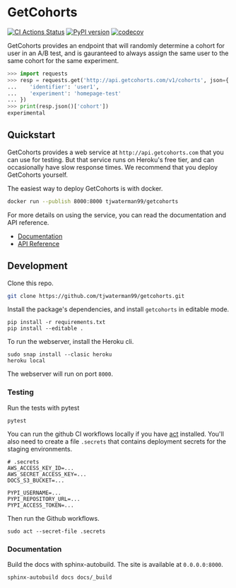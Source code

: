 # GetCohorts

[![CI Actions Status](https://github.com/tjwaterman99/getcohorts/workflows/CI/badge.svg)](https://github.com/tjwaterman99/getcohorts/actions)
[![PyPI version](https://badge.fury.io/py/getcohorts.svg)](https://badge.fury.io/py/getcohorts)
[![codecov](https://codecov.io/gh/tjwaterman99/getcohorts/branch/master/graph/badge.svg)](https://codecov.io/gh/tjwaterman99/getcohorts)

GetCohorts provides an endpoint that will randomly determine a cohort for user in an A/B test, and is gauranteed to always assign the same user to the same cohort for the same experiment.

```python
>>> import requests
>>> resp = requests.get('http://api.getcohorts.com/v1/cohorts', json={
...    'identifier': 'user1',
...    'experiment': 'homepage-test'
... })
>>> print(resp.json()['cohort'])
experimental

```

## Quickstart

GetCohorts provides a web service at `http://api.getcohorts.com` that you can use for testing. But that service runs on Heroku's free tier, and can occasionally have slow response times. We recommend that you deploy GetCohorts yourself.

The easiest way to deploy GetCohorts is with docker.

```sh
docker run --publish 8000:8000 tjwaterman99/getcohorts
```

For more details on using the service, you can read the documentation and API reference.

- [Documentation](http://docs.getcohorts.com)
- [API Reference](http://api.getcohorts.com)

## Development

Clone this repo.

```bash
git clone https://github.com/tjwaterman99/getcohorts.git
```

Install the package's dependencies, and install `getcohorts` in editable mode.

```
pip install -r requirements.txt
pip install --editable .
```

To run the webserver, install the Heroku cli.

```
sudo snap install --clasic heroku
heroku local
```

The webserver will run on port `8000`.

### Testing

Run the tests with pytest

```
pytest
```

You can run the github CI workflows locally if you have [act](https://github.com/nektos/act) installed. You'll also need to create a file `.secrets` that contains deployment secrets for the staging environments.

```
# .secrets
AWS_ACCESS_KEY_ID=...
AWS_SECRET_ACCESS_KEY=...
DOCS_S3_BUCKET=...

PYPI_USERNAME=...
PYPI_REPOSITORY_URL=...
PYPI_ACCESS_TOKEN=...
```

Then run the Github workflows.

```
sudo act --secret-file .secrets
```

### Documentation

Build the docs with sphinx-autobuild. The site is available at `0.0.0.0:8000`.

```
sphinx-autobuild docs docs/_build
```
